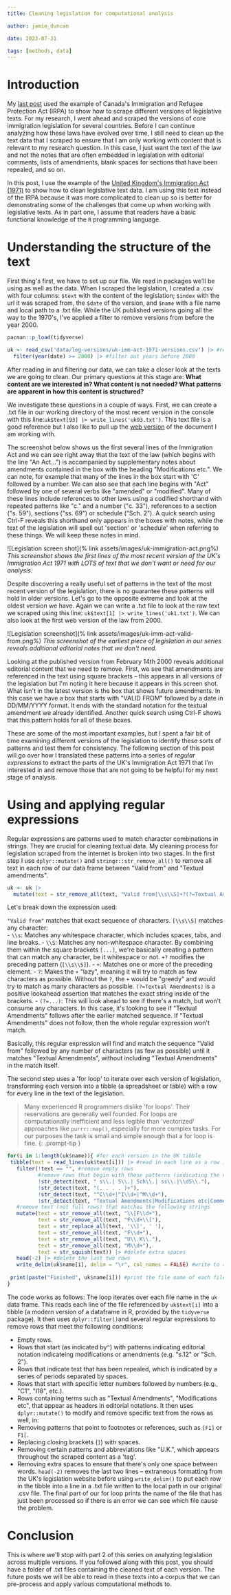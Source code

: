 ```yaml
---
title: Cleaning legislation for computational analysis

author: jamie_duncan

date: 2023-07-31

tags: [methods, data]
---
```

# Introduction
My [last post](https://www.jamieduncan.ca/posts/legislative-changes-scrape/) used the example of Canada's Immigration and Refugee Protection Act (IRPA) to show how to scrape different versions of legislative texts. For my research, I went ahead and scraped the versions of core immigration legislation for several countries. Before I can continue analyzing how these laws have evolved over time, I still need to clean up the text data that I scraped to ensure that I am only working with content that is relevant to my research question. In this case, I just want the text of the law and not the notes that are often embedded in legislation with editorial comments, lists of amendments, blank spaces for sections that have been repealed, and so on.

In this post, I use the example of the [United Kingdom's Immigration Act (1971)](https://www.legislation.gov.uk/ukpga/1971/77/contents) to show how to clean legislative text data. I am using this text instead of the IRPA because it was more complicated to clean up so is better for demonstrating some of the challenges that come up when working with legislative texts. As in part one, I assume that readers have a basic functional knowledge of the `R` programming language.

# Understanding the structure of the text
First thing's first, we have to set up our file. We read in packages we'll be using as well as the data. When I scraped the legislation, I created a .csv with four columns: `$text` with the content of the legislation; `$index` with the url it was scraped from, the `$date` of the version, and `$name` with a file name and local path to a .txt file. While the UK published versions going all the way to the 1970's, I've applied a filter to remove versions from before the year 2000.

```R
pacman::p_load(tidyverse)

uk <- read_csv('data/leg-versions/uk-imm-act-1971-versions.csv') |> #read in the data
  filter(year(date) >= 2000) |> #filter out years before 2000
```

After reading in and filtering our data, we can take a closer look at the texts we are going to clean. Our primary questions at this stage are: **What content are we interested in? What content is not needed? What patterns are apparent in how this content is structured?**

We investigate these questions in a couple of ways. First, we can create a .txt file in our working directory of the most recent version in the console with this line:`uk$text[93] |> write_lines('uk93.txt')`. This text file is a good reference but I also like to pull up the [web version](https://www.legislation.gov.uk/ukpga/1971/77/contents) of the document I am working with.

The screenshot below shows us the first several lines of the Immigration Act and we can see right away that the text of the law (which begins with the line "An Act...") is accompanied by supplementary notes about amendments contained in the box with the heading "Modifications etc.". We can note, for example that many of the lines in the box start with 'C' followed by a number. We can also see that each line begins with "Act" followed by one of several verbs like "amended" or "modified". Many of these lines include references to other laws using a codified shorthand with repeated patterns like "c." and a number ("c. 33"), references to a section ("s. 59"), sections ("ss. 69") or schedule ("Sch. 2"). A quick search using Ctrl-F reveals this shorthand only appears in the boxes with notes, while the text of the legislation will spell out 'section' or 'schedule' when referring to these things. We will keep these notes in mind.

![Legislation screen shot](% link assets/images/uk-immigration-act.png%)
_This screenshot shows the first lines of the most recent version of the UK's Immigration Act 1971 with LOTS of text that we don't want or need for our analysis._

Despite discovering a really useful set of patterns in the text of the most recent version of the legislation, there is no guarantee these patterns will hold in older versions. Let's go to the opposite extreme and look at the oldest version we have. Again we can write a .txt file to look at the raw text we scraped using this line: `uk$text[1] |> write_lines('uk1.txt')`. We can also look at the first web version of the law from 2000.

![Legislation screenshot](% link assets/images/uk-imm-act-valid-from.png%)
_This screenshot of the earliest piece of legislation in our series reveals additional editorial notes that we don't need._

Looking at the published version from February 14th 2000 reveals additional editorial content that we need to remove. First, we see that amendments are referenced in the text using square brackets – this appears in all versions of the legislation but I'm noting it here because it appears in this screen shot. What isn't in the latest version is the box that shows future amendments. In this case we have a box that starts with "VALID FROM" followed by a date in DD/MM/YYYY format. It ends with the standard notation for the textual amendment we already identified. Another quick search using Ctrl-F shows that this pattern holds for all of these boxes.

These are some of the most important examples, but I spent a fair bit of time examining different versions of the legislation to identify these sorts of patterns and test them for consistency. The following section of this post will go over how I translated these patterns into a series of *regular expressions* to extract the parts of the UK's Immigration Act 1971 that I'm interested in and remove those that are not going to be helpful for my next stage of analysis. 
# Using and applying regular expressions
Regular expressions are patterns used to match character combinations in strings. They are crucial for cleaning textual data. My cleaning process for legislation scraped from the internet is broken into two stages. In the first step I use `dplyr::mutate()` and `stringr::str_remove_all()` to remove all text in each row of our data frame between "Valid from" and "Textual amendments". 

```R
uk <- uk |>
  mutate(text = str_remove_all(text, "Valid from[\\s\\S]+?(?=Textual Amendments)"), #remove all content between "Valid from" and "Textual amendments"
```

Let's break down the expression used:

`"Valid from"` matches that exact sequence of characters. `[\\s\\S]` matches any character:    
    - `\\s`: Matches any whitespace character, which includes spaces, tabs, and line breaks.
    - `\\S`: Matches any non-whitespace character. By combining them within the square brackets `[...]`, we're basically creating a pattern that can match any character, be it whitespace or not.
`+?` modifies the preceding pattern (`[\\s\\S]`).
    - `+`: Matches one or more of the preceding element.
    - `?`: Makes the `+` "lazy", meaning it will try to match as few characters as possible. Without the `?`, the `+` would be "greedy" and would try to match as many characters as possible.
`(?=Textual Amendments)` is a positive lookahead assertion that matches the exact string inside of the brackets.
    - `(?=...)`: This will look ahead to see if there's a match, but won't consume any characters. In this case, it's looking to see if "Textual Amendments" follows after the earlier matched sequence. If "Textual Amendments" does not follow, then the whole regular expression won't match.

Basically, this regular expression will find and match the sequence "Valid from" followed by any number of characters (as few as possible) until it matches "Textual Amendments", without including "Textual Amendments" in the match itself.

The second step uses a 'for loop' to iterate over each version of legislation, transforming each version into a tibble (a spreadsheet or table) with a row for every line in the text of the legislation.

> Many experienced R programmers dislike 'for loops'. Their reservations are generally well founded. For loops are computationally inefficient and less legible than 'vectorized' approaches like `purrr::map()`, especially for more complex tasks. For our purposes the task is small and simple enough that a for loop is fine.
{: .prompt-tip }

 ```R
 for(i in 1:length(uk$name)){ #for each version in the UK tibble
  tibble(text = read_lines(uk$text[i])) |> #read in each line as a row in a spreadsheet
    filter(!text == "", #remove empty rows
           #remove rows that begin with these patterns (indicating the notation describing amendments)
           !str_detect(text, " s\\.| S\\.| Sch\\.| ss\\.|\\dS\\."),
           !str_detect(text, "(. . . . )+"),
           !str_detect(text, "^C\\d+|^I\\d+|^M\\d+"),
           !str_detect(text, "Textual Amendments|Modifications etc|Commencement Information|Marginal Citations")) |> 
    #remove text (not full rows) that matches the following strings
    mutate(text = str_remove_all(text, "\\[F\\d+"),
           text = str_remove_all(text, "F\\d+\\["),
           text = str_replace_all(text, '\\]', ' '),
           text = str_remove_all(text, "F\\d+"),
           text = str_remove_all(text, "U\\.K\\."),
           text = str_remove_all(text, "M\\d+"),
           text = str_squish(text)) |> #delete extra spaces
    head(-2) |> #delete the last two rows
    write_delim(uk$name[i], delim = "\r", col_names = FALSE) #write to a .txt file in the UK folder
  
  print(paste("Finished", uk$name[i])) #print the file name of each file one it have been processed
}
```

The code works as follows: The loop iterates over each file name in the `uk` data frame. This reads each line of the file referenced by `uk$text[i]` into a tibble (a modern version of a dataframe in R, provided by the `tidyverse` package). It then uses `dplyr::filter()`and several regular expressions to remove rows that meet the following conditions:
- Empty rows.
- Rows that start (as indicated by`^`) with patterns indicating editorial notation indicateing modifications or amendments (e.g. "s.12" or "Sch. 2").
- Rows that indicate text that has been repealed, which is indicated by a series of periods separated by spaces.
- Rows that start with specific letter numbers followed by numbers (e.g., "C1", "I18", etc.).
- Rows containing terms such as "Textual Amendments", "Modifications etc", that appear as headers in editorial notations.
It then uses `dplyr::mutate()` to modify and remove specific text from the rows as well, in:
- Removing patterns that point to footnotes or references, such as `[F1]` or `F1[`.
- Replacing closing brackets (`]`) with spaces.
- Removing certain patterns and abbreviations like "U.K.", which appears throughout the scraped content as a 'tag'.
- Removing extra spaces to ensure that there's only one space between words.
`head(-2)` removes the last two lines – extraneous formatting from the UK's legislation website before using `write_delim()` to put each row in the tibble into a line in a .txt file written to the local path in our original .csv file. The final part of our for loop prints the name of the file that has just been processed so if there is an error we can see which file cause the problem. 
# Conclusion
This is where we'll stop with part 2 of this series on analyzing legislation across multiple versions. If you followed along with this post, you should have a folder of .txt files containing the cleaned text of each version. The future posts we will be able to read in these texts into a corpus that we can pre-process and apply various computational methods to.



